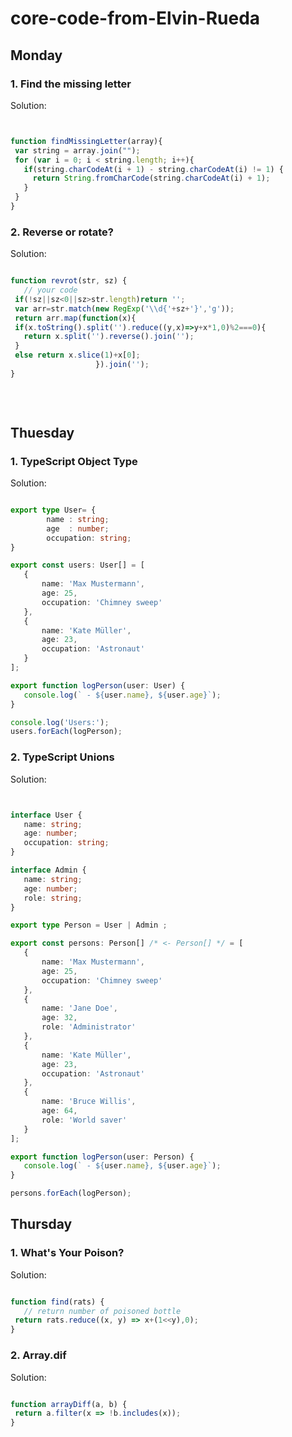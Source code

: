 # core-code-from-Elvin-Rueda


## Monday




### 1. Find the missing letter




Solution:
 
 
 ```Javascript
 
 
 function findMissingLetter(array){
  var string = array.join("");
  for (var i = 0; i < string.length; i++){
    if(string.charCodeAt(i + 1) - string.charCodeAt(i) != 1) {
      return String.fromCharCode(string.charCodeAt(i) + 1);
    }
  }
}

```


### 2. Reverse or rotate?




Solution:
 
 
 ```Javascript
 
 function revrot(str, sz) {
    // your code
  if(!sz||sz<0||sz>str.length)return '';
  var arr=str.match(new RegExp('\\d{'+sz+'}','g'));
  return arr.map(function(x){
  if(x.toString().split('').reduce((y,x)=>y+x*1,0)%2===0){
    return x.split('').reverse().join('');
  }
  else return x.slice(1)+x[0];
                    }).join('');
}
  
  
  
 ```
 
 
 
 
 ## Thuesday




### 1. TypeScript Object Type




Solution:
 
 
 ```TypeScript
 
 export type User= {
         name : string;
         age  : number;
         occupation: string;
}

export const users: User[] = [
    {
        name: 'Max Mustermann',
        age: 25,
        occupation: 'Chimney sweep'
    },
    {
        name: 'Kate Müller',
        age: 23,
        occupation: 'Astronaut'
    }
];

export function logPerson(user: User) {
    console.log(` - ${user.name}, ${user.age}`);
}

console.log('Users:');
users.forEach(logPerson);

```

### 2. TypeScript Unions 




Solution:
 
 
 ```TypeScript
 
 
 interface User {
    name: string;
    age: number;
    occupation: string;
}

interface Admin {
    name: string;
    age: number;
    role: string;
}

export type Person = User | Admin ;

export const persons: Person[] /* <- Person[] */ = [
    {
        name: 'Max Mustermann',
        age: 25,
        occupation: 'Chimney sweep'
    },
    {
        name: 'Jane Doe',
        age: 32,
        role: 'Administrator'
    },
    {
        name: 'Kate Müller',
        age: 23,
        occupation: 'Astronaut'
    },
    {
        name: 'Bruce Willis',
        age: 64,
        role: 'World saver'
    }
];

export function logPerson(user: Person) {
    console.log(` - ${user.name}, ${user.age}`);
}

persons.forEach(logPerson);

```


## Thursday




### 1. What's Your Poison? 




Solution:
 
 
 ```Javascript

function find(rats) {
    // return number of poisoned bottle
  return rats.reduce((x, y) => x+(1<<y),0);
}


```


### 2. Array.dif




Solution:
 
 
 ```Javascript

function arrayDiff(a, b) {
  return a.filter(x => !b.includes(x));
}

```
